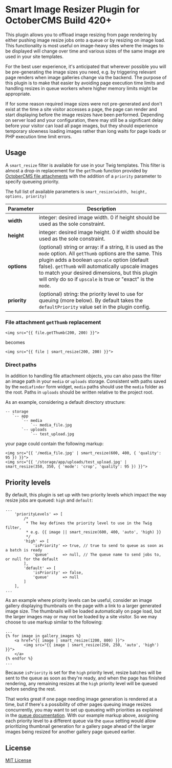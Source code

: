 # Smart Image Resizer Plugin for OctoberCMS Build 420+

This plugin allows you to offload image resizing from page rendering by either pushing image resize jobs onto a queue or by resizing on image load. This functionality is most useful on image-heavy sites where the images to be displayed will change over time and various sizes of the same image are used in your site templates.

For the best user experience, it's anticipated that wherever possible you will be pre-generating the image sizes you need, e.g. by triggering relevant page renders when image galleries change via the backend. The purpose of this plugin is to make that easier by avoiding page execution time limits and handling resizes in queue workers where higher memory limits might be appropriate.

If for some reason required image sizes were not pre-generated and don't exist at the time a site visitor accesses a page, the page can render and start displaying before the image resizes have been performed. Depending on server load and your configuration, there may still be a significant delay before your visitor can load all page images, but they should experience temporary slowness loading images rather than long waits for page loads or PHP execution time limit errors.

## Usage

A `smart_resize` filter is available for use in your Twig templates. This filter is almost a drop-in replacement for the `getThumb` function provided by [OctoberCMS file attachments](http://octobercms.com/docs/database/attachments#viewing-attachments) with the addition of a `priority` parameter to specify queueing priority.

The full list of available parameters is `smart_resize(width, height, options, priority)`

Parameter    | Description
------------ | -------------
**width**    | integer: desired image width. 0 if height should be used as the sole constraint.
**height**   | integer: desired image height. 0 if width should be used as the sole constraint.
**options**  | (optional) string or array: if a string, it is used as the `mode` option. All `getThumb` options are the same. This plugin adds a boolean `upscale` option (default false). `getThumb` will automatically upscale images to match your desired dimensions, but this plugin will only do so if `upscale` is true or "exact" is the `mode`.
**priority** | (optional) string: the priority level to use for queuing (more below). By default takes the `defaultPriority` value set in the plugin config.

### File attachment `getThumb` replacement

```
<img src="{{ file.getThumb(200, 200) }}">
```

becomes

```
<img src="{{ file | smart_resize(200, 200) }}">
```

### Direct paths

In addition to handling file attachment objects, you can also pass the filter an image path in your `media` or `uploads` storage. Consistent with paths saved by the `mediafinder` form widget, `media` paths should use the `media` folder as the root. Paths in `uploads` should be written relative to the project root.

As an example, considering a default directory structure:

```
-- storage
   `-- app
       `-- media
           `-- media_file.jpg
       `-- uploads
           `-- test_upload.jpg
```

your page could contain the following markup:

```
<img src="{{ '/media_file.jpg' | smart_resize(600, 400, { 'quality': 95 }) }}">
<img src="{{ '/storage/app/uploads/test_upload.jpg' | smart_resize(350, 350, { 'mode': 'crop', 'quality': 95 }) }}">
```

## Priority levels

By default, this plugin is set up with two priority levels which impact the way resize jobs are queued: `high` and `default`:

```
...
    'priorityLevels' => [
        /*
         * The key defines the priority level to use in the Twig filter,
         * e.g. {{ image || smart_resize(600, 400, 'auto', 'high) }}
         */
        'high' => [
            'isPriority' => true, // true to send to queue as soon as a batch is ready
            'queue'      => null, // The queue name to send jobs to, or null for the default
        ],
        'default' => [
            'isPriority' => false,
            'queue'      => null
        ]
    ],
...
```

As an example where priority levels can be useful, consider an image gallery displaying thumbnails on the page with a link to a larger generated image size. The thumbnails will be loaded automatically on page load, but the larger images may or may not be loaded by a site visitor. So we may choose to use markup similar to the following:

```
...
{% for image in gallery_images %}
    <a href="{{ image | smart_resize(1200, 800) }}">
        <img src="{{ image | smart_resize(250, 250, 'auto', 'high') }}">
    </a>
{% endfor %}
...
```

Because `isPriority` is set for the `high` priority level, resize batches will be sent to the queue as soon as they're ready, and when the page has finished rendering, any remaining resizes at the `high` priority level will be queued before sending the rest.

That works great if one page needing image generation is rendered at a time, but if there's a possibility of other pages queuing image resizes concurrently, you may want to set up queueing with priorities as explained in the [queue documentation](http://octobercms.com/docs/services/queues). With our example markup above, assigning each priority level to a different queue via the `queue` setting would allow prioritizing thumbnail generation for a gallery page ahead of the larger images being resized for another gallery page queued earlier.

## License

[MIT License](LICENSE.md)